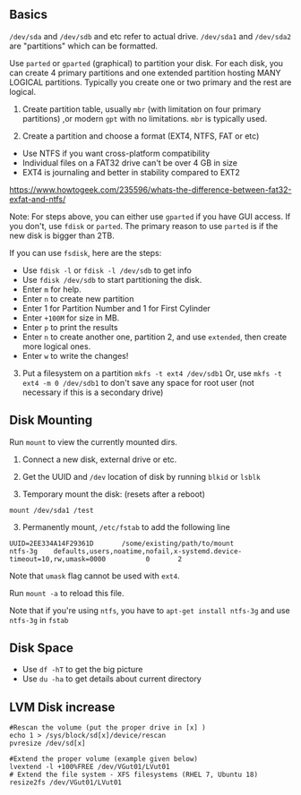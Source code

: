 ## Basics

`/dev/sda` and `/dev/sdb` and etc refer to actual drive.
`/dev/sda1` and `/dev/sda2` are "partitions" which can be formatted.

Use `parted` or `gparted` (graphical) to partition your disk. 
For each disk, you can create 4 primary partitions and one extended partition hosting MANY LOGICAL partitions.
Typically you create one or two primary and the rest are logical.

1) Create partition table, usually `mbr` (with limitation on four primary partitions) ,or modern `gpt` with no limitations.
`mbr` is typically used.

2) Create a partition and choose a format (EXT4, NTFS, FAT or etc)
- Use NTFS if you want cross-platform compatibility 
- Individual files on a FAT32 drive can't be over 4 GB in size
- EXT4 is journaling and better in stability compared to EXT2

https://www.howtogeek.com/235596/whats-the-difference-between-fat32-exfat-and-ntfs/

Note:
For steps above, you can either use `gparted` if you have GUI access. If you don't, use `fdisk` or `parted`. 
The primary reason to use `parted` is if the new disk is bigger than 2TB.

If you can use `fsdisk`, here are the steps:
- Use `fdisk -l` or `fdisk -l /dev/sdb` to get info
- Use `fdisk /dev/sdb` to start partitioning the disk.
- Enter `m` for help.
- Enter `n` to create new partition
- Enter 1 for Partition Number and 1 for First Cylinder
- Enter `+100M` for size in MB.
- Enter `p` to print the results
- Enter `n` to create another one, partition 2, and use `extended`, then create more logical ones.
- Enter `w` to write the changes!


3) Put a filesystem on a partition `mkfs -t ext4 /dev/sdb1`
Or, use `mkfs -t ext4 -m 0 /dev/sdb1` to don't save any space for root user (not necessary if this is a secondary drive)


## Disk Mounting

Run `mount` to view the currently mounted dirs.

1) Connect a new disk, external drive or etc.

2) Get the UUID and `/dev` location of disk by running `blkid` or `lsblk`

3) Temporary mount the disk: (resets after a reboot)
```
mount /dev/sda1 /test
```

3) Permanently mount, `/etc/fstab` to add the following line
```
UUID=2EE334A14F29361D       /some/existing/path/to/mount          ntfs-3g    defaults,users,noatime,nofail,x-systemd.device-timeout=10,rw,umask=0000          0       2
```
Note that `umask` flag cannot be used with `ext4`.

Run `mount -a` to reload this file.

Note that if you're using `ntfs`, you have to `apt-get install ntfs-3g` and use `ntfs-3g` in `fstab` 



## Disk Space

- Use `df -hT` to get the big picture
- Use `du -ha` to get details about current directory


## LVM Disk increase
```
#Rescan the volume (put the proper drive in [x] )
echo 1 > /sys/block/sd[x]/device/rescan
pvresize /dev/sd[x]
 
#Extend the proper volume (example given below)
lvextend -l +100%FREE /dev/VGut01/LVut01
# Extend the file system - XFS filesystems (RHEL 7, Ubuntu 18)
resize2fs /dev/VGut01/LVut01
```
